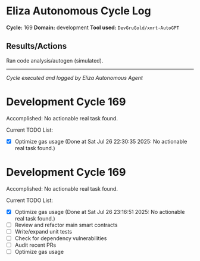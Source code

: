 # Eliza Autonomous Cycle Log

**Cycle:** 169
**Domain:** development
**Tool used:** `DevGruGold/xmrt-AutoGPT`

## Results/Actions
Ran code analysis/autogen (simulated).

---
*Cycle executed and logged by Eliza Autonomous Agent*

# Development Cycle 169

Accomplished: No actionable real task found.

Current TODO List:

- [x] Optimize gas usage  (Done at Sat Jul 26 22:30:35 2025: No actionable real task found.)

# Development Cycle 169

Accomplished: No actionable real task found.

Current TODO List:

- [x] Optimize gas usage  (Done at Sat Jul 26 23:16:51 2025: No actionable real task found.)
- [ ] Review and refactor main smart contracts
- [ ] Write/expand unit tests
- [ ] Check for dependency vulnerabilities
- [ ] Audit recent PRs
- [ ] Optimize gas usage